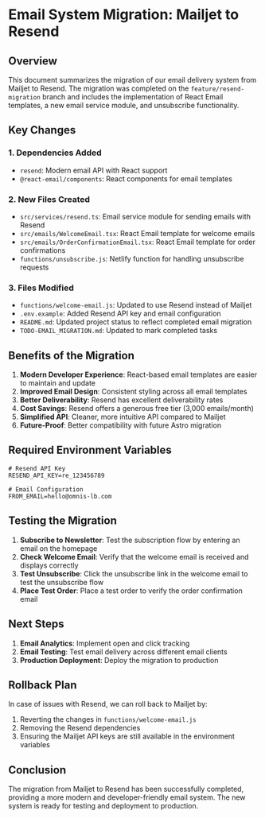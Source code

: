 # Email System Migration: Mailjet to Resend

## Overview

This document summarizes the migration of our email delivery system from Mailjet to Resend. The migration was completed on the `feature/resend-migration` branch and includes the implementation of React Email templates, a new email service module, and unsubscribe functionality.

## Key Changes

### 1. Dependencies Added

- `resend`: Modern email API with React support
- `@react-email/components`: React components for email templates

### 2. New Files Created

- `src/services/resend.ts`: Email service module for sending emails with Resend
- `src/emails/WelcomeEmail.tsx`: React Email template for welcome emails
- `src/emails/OrderConfirmationEmail.tsx`: React Email template for order confirmations
- `functions/unsubscribe.js`: Netlify function for handling unsubscribe requests

### 3. Files Modified

- `functions/welcome-email.js`: Updated to use Resend instead of Mailjet
- `.env.example`: Added Resend API key and email configuration
- `README.md`: Updated project status to reflect completed email migration
- `TODO-EMAIL_MIGRATION.md`: Updated to mark completed tasks

## Benefits of the Migration

1. **Modern Developer Experience**: React-based email templates are easier to maintain and update
2. **Improved Email Design**: Consistent styling across all email templates
3. **Better Deliverability**: Resend has excellent deliverability rates
4. **Cost Savings**: Resend offers a generous free tier (3,000 emails/month)
5. **Simplified API**: Cleaner, more intuitive API compared to Mailjet
6. **Future-Proof**: Better compatibility with future Astro migration

## Required Environment Variables

```
# Resend API Key
RESEND_API_KEY=re_123456789

# Email Configuration
FROM_EMAIL=hello@omnis-lb.com
```

## Testing the Migration

1. **Subscribe to Newsletter**: Test the subscription flow by entering an email on the homepage
2. **Check Welcome Email**: Verify that the welcome email is received and displays correctly
3. **Test Unsubscribe**: Click the unsubscribe link in the welcome email to test the unsubscribe flow
4. **Place Test Order**: Place a test order to verify the order confirmation email

## Next Steps

1. **Email Analytics**: Implement open and click tracking
2. **Email Testing**: Test email delivery across different email clients
3. **Production Deployment**: Deploy the migration to production

## Rollback Plan

In case of issues with Resend, we can roll back to Mailjet by:

1. Reverting the changes in `functions/welcome-email.js`
2. Removing the Resend dependencies
3. Ensuring the Mailjet API keys are still available in the environment variables

## Conclusion

The migration from Mailjet to Resend has been successfully completed, providing a more modern and developer-friendly email system. The new system is ready for testing and deployment to production.

